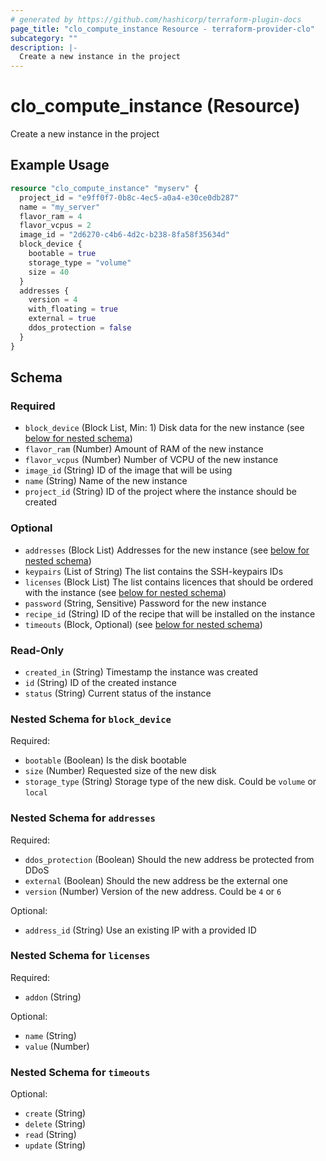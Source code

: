 ```yaml
---
# generated by https://github.com/hashicorp/terraform-plugin-docs
page_title: "clo_compute_instance Resource - terraform-provider-clo"
subcategory: ""
description: |-
  Create a new instance in the project
---
```


# clo_compute_instance (Resource)

Create a new instance in the project

## Example Usage

```terraform
resource "clo_compute_instance" "myserv" {
  project_id = "e9ff0f7-0b8c-4ec5-a0a4-e30ce0db287"
  name = "my_server"
  flavor_ram = 4
  flavor_vcpus = 2
  image_id = "2d6270-c4b6-4d2c-b238-8fa58f35634d"
  block_device {
    bootable = true
    storage_type = "volume"
    size = 40
  }
  addresses {
    version = 4
    with_floating = true
    external = true
    ddos_protection = false
  }
}
```

<!-- schema generated by tfplugindocs -->
## Schema

### Required

- `block_device` (Block List, Min: 1) Disk data for the new instance (see [below for nested schema](#nestedblock--block_device))
- `flavor_ram` (Number) Amount of RAM of the new instance
- `flavor_vcpus` (Number) Number of VCPU of the new instance
- `image_id` (String) ID of the image that will be using
- `name` (String) Name of the new instance
- `project_id` (String) ID of the project where the instance should be created

### Optional

- `addresses` (Block List) Addresses for the new instance (see [below for nested schema](#nestedblock--addresses))
- `keypairs` (List of String) The list contains the SSH-keypairs IDs
- `licenses` (Block List) The list contains licences that should be ordered with the instance (see [below for nested schema](#nestedblock--licenses))
- `password` (String, Sensitive) Password for the new instance
- `recipe_id` (String) ID of the recipe that will be installed on the instance
- `timeouts` (Block, Optional) (see [below for nested schema](#nestedblock--timeouts))

### Read-Only

- `created_in` (String) Timestamp the instance was created
- `id` (String) ID of the created instance
- `status` (String) Current status of the instance

<a id="nestedblock--block_device"></a>
### Nested Schema for `block_device`

Required:

- `bootable` (Boolean) Is the disk bootable
- `size` (Number) Requested size of the new disk
- `storage_type` (String) Storage type of the new disk. Could be `volume` or `local`


<a id="nestedblock--addresses"></a>
### Nested Schema for `addresses`

Required:

- `ddos_protection` (Boolean) Should the new address be protected from DDoS
- `external` (Boolean) Should the new address be the external one
- `version` (Number) Version of the new address. Could be `4` or `6`

Optional:

- `address_id` (String) Use an existing IP with a provided ID


<a id="nestedblock--licenses"></a>
### Nested Schema for `licenses`

Required:

- `addon` (String)

Optional:

- `name` (String)
- `value` (Number)


<a id="nestedblock--timeouts"></a>
### Nested Schema for `timeouts`

Optional:

- `create` (String)
- `delete` (String)
- `read` (String)
- `update` (String)


